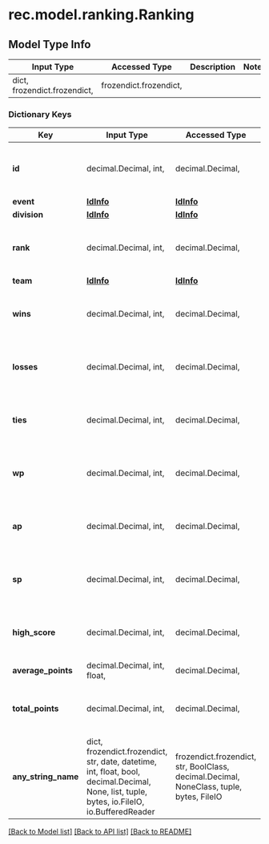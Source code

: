 # rec.model.ranking.Ranking

## Model Type Info
Input Type | Accessed Type | Description | Notes
------------ | ------------- | ------------- | -------------
dict, frozendict.frozendict,  | frozendict.frozendict,  |  | 

### Dictionary Keys
Key | Input Type | Accessed Type | Description | Notes
------------ | ------------- | ------------- | ------------- | -------------
**id** | decimal.Decimal, int,  | decimal.Decimal,  |  | [optional] value must be a 32 bit integer
**event** | [**IdInfo**](IdInfo.md) | [**IdInfo**](IdInfo.md) |  | [optional] 
**division** | [**IdInfo**](IdInfo.md) | [**IdInfo**](IdInfo.md) |  | [optional] 
**rank** | decimal.Decimal, int,  | decimal.Decimal,  |  | [optional] value must be a 32 bit integer
**team** | [**IdInfo**](IdInfo.md) | [**IdInfo**](IdInfo.md) |  | [optional] 
**wins** | decimal.Decimal, int,  | decimal.Decimal,  |  | [optional] value must be a 32 bit integer
**losses** | decimal.Decimal, int,  | decimal.Decimal,  |  | [optional] value must be a 32 bit integer
**ties** | decimal.Decimal, int,  | decimal.Decimal,  |  | [optional] value must be a 32 bit integer
**wp** | decimal.Decimal, int,  | decimal.Decimal,  |  | [optional] value must be a 32 bit integer
**ap** | decimal.Decimal, int,  | decimal.Decimal,  |  | [optional] value must be a 32 bit integer
**sp** | decimal.Decimal, int,  | decimal.Decimal,  |  | [optional] value must be a 32 bit integer
**high_score** | decimal.Decimal, int,  | decimal.Decimal,  |  | [optional] value must be a 32 bit integer
**average_points** | decimal.Decimal, int, float,  | decimal.Decimal,  |  | [optional] 
**total_points** | decimal.Decimal, int,  | decimal.Decimal,  |  | [optional] value must be a 32 bit integer
**any_string_name** | dict, frozendict.frozendict, str, date, datetime, int, float, bool, decimal.Decimal, None, list, tuple, bytes, io.FileIO, io.BufferedReader | frozendict.frozendict, str, BoolClass, decimal.Decimal, NoneClass, tuple, bytes, FileIO | any string name can be used but the value must be the correct type | [optional]

[[Back to Model list]](../../README.md#documentation-for-models) [[Back to API list]](../../README.md#documentation-for-api-endpoints) [[Back to README]](../../README.md)

